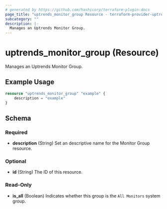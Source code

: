 ```yaml
---
# generated by https://github.com/hashicorp/terraform-plugin-docs
page_title: "uptrends_monitor_group Resource - terraform-provider-uptrends"
subcategory: ""
description: |-
  Manages an Uptrends Monitor Group.
---
```


# uptrends_monitor_group (Resource)

Manages an Uptrends Monitor Group.

## Example Usage

```terraform
resource "uptrends_monitor_group" "example" {
	description = "example"
}
```

<!-- schema generated by tfplugindocs -->
## Schema

### Required

- **description** (String) Set an descriptive name for the Monitor Group resource.

### Optional

- **id** (String) The ID of this resource.

### Read-Only

- **is_all** (Boolean) Indicates whether this group is the `All Monitors` system group.


